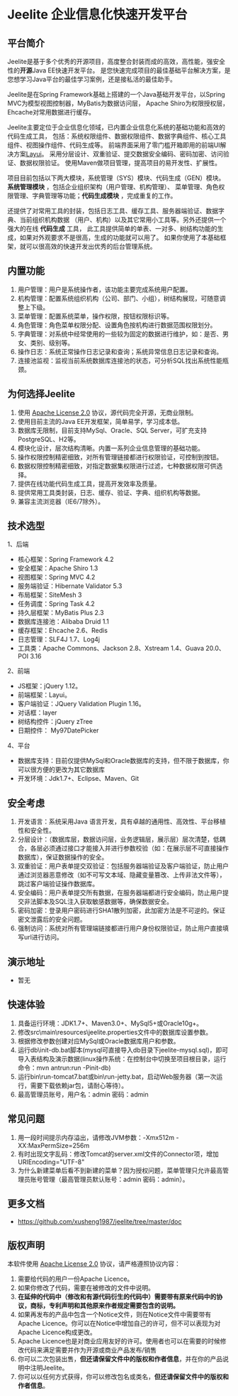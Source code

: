 # Jeelite 企业信息化快速开发平台

## 平台简介

Jeelite是基于多个优秀的开源项目，高度整合封装而成的高效，高性能，强安全性的**开源**Java EE快速开发平台。
是您快速完成项目的最佳基础平台解决方案，是您想学习Java平台的最佳学习案例，还是接私活的最佳助手。

Jeelite是在Spring Framework基础上搭建的一个Java基础开发平台，以Spring MVC为模型视图控制器，MyBatis为数据访问层，
Apache Shiro为权限授权层，Ehcache对常用数据进行缓存。

Jeelite主要定位于企业信息化领域，已内置企业信息化系统的基础功能和高效的代码生成工具，
包括：系统权限组件、数据权限组件、数据字典组件、核心工具组件、视图操作组件、代码生成等。
前端界面采用了零门槛开箱即用的前端UI解决方案[Layui](http://www.layui.com)。
采用分层设计、双重验证、提交数据安全编码、密码加密、访问验证、数据权限验证。
使用Maven做项目管理，提高项目的易开发性、扩展性。

项目目前包括以下两大模块，系统管理（SYS）模块、代码生成（GEN）模块。 **系统管理模块** ，包括企业组织架构（用户管理、机构管理）、
菜单管理、角色权限管理、字典管理等功能；**代码生成模块** ，完成重复的工作。

还提供了对常用工具的封装，包括日志工具、缓存工具、服务器端验证、数据字典、当前组织机构数据
（用户、机构）以及其它常用小工具等。另外还提供一个强大的在线 **代码生成** 工具，
此工具提供简单的单表、一对多、树结构功能的生成，如果对外观要求不是很高，生成的功能就可以用了。
如果你使用了本基础框架，就可以很高效的快速开发出优秀的后台管理系统。

## 内置功能

1.	用户管理：用户是系统操作者，该功能主要完成系统用户配置。
2.	机构管理：配置系统组织机构（公司、部门、小组），树结构展现，可随意调整上下级。
3.	菜单管理：配置系统菜单，操作权限，按钮权限标识等。
4.	角色管理：角色菜单权限分配、设置角色按机构进行数据范围权限划分。
5.	字典管理：对系统中经常使用的一些较为固定的数据进行维护，如：是否、男女、类别、级别等。
6.	操作日志：系统正常操作日志记录和查询；系统异常信息日志记录和查询。
7.	连接池监视：监视当前系统数据库连接池的状态，可分析SQL找出系统性能瓶颈。

## 为何选择Jeelite

1. 使用 [Apache License 2.0](http://www.apache.org/licenses/LICENSE-2.0) 协议，源代码完全开源，无商业限制。
2. 使用目前主流的Java EE开发框架，简单易学，学习成本低。
3. 数据库无限制，目前支持MySql、Oracle、SQL Server，可扩充支持PostgreSQL、H2等。
4. 模块化设计，层次结构清晰。内置一系列企业信息管理的基础功能。
5. 操作权限控制精密细致，对所有管理链接都进行权限验证，可控制到按钮。
6. 数据权限控制精密细致，对指定数据集权限进行过滤，七种数据权限可供选择。
7. 提供在线功能代码生成工具，提高开发效率及质量。
8. 提供常用工具类封装，日志、缓存、验证、字典、组织机构等数据。
9. 兼容主流浏览器（IE6/7除外）。

## 技术选型

1、后端

* 核心框架：Spring Framework 4.2
* 安全框架：Apache Shiro 1.3
* 视图框架：Spring MVC 4.2
* 服务端验证：Hibernate Validator 5.3
* 布局框架：SiteMesh 3
* 任务调度：Spring Task 4.2
* 持久层框架：MyBatis Plus 2.3
* 数据库连接池：Alibaba Druid 1.1
* 缓存框架：Ehcache 2.6、Redis
* 日志管理：SLF4J 1.7、Log4j
* 工具类：Apache Commons、Jackson 2.8、Xstream 1.4、Guava 20.0、POI 3.16

2、前端

* JS框架：jQuery 1.12。
* 前端框架：Layui。
* 客户端验证：JQuery Validation Plugin 1.16。
* 对话框：layer
* 树结构控件：jQuery zTree
* 日期控件： My97DatePicker

4、平台

* 数据库支持：目前仅提供MySql和Oracle数据库的支持，但不限于数据库，你可以很方便的更改为其它数据库
* 开发环境：Jdk1.7+、Eclipse、Maven、Git

## 安全考虑

1. 开发语言：系统采用Java 语言开发，具有卓越的通用性、高效性、平台移植性和安全性。
2. 分层设计：（数据库层，数据访问层，业务逻辑层，展示层）层次清楚，低耦合，各层必须通过接口才能接入并进行参数校验（如：在展示层不可直接操作数据库），保证数据操作的安全。
3. 双重验证：用户表单提交双验证：包括服务器端验证及客户端验证，防止用户通过浏览器恶意修改（如不可写文本域、隐藏变量篡改、上传非法文件等），跳过客户端验证操作数据库。
4. 安全编码：用户表单提交所有数据，在服务器端都进行安全编码，防止用户提交非法脚本及SQL注入获取敏感数据等，确保数据安全。
5. 密码加密：登录用户密码进行SHA1散列加密，此加密方法是不可逆的。保证密文泄露后的安全问题。
6. 强制访问：系统对所有管理端链接都进行用户身份权限验证，防止用户直接填写url进行访问。

## 演示地址

* 暂无

## 快速体验

1. 具备运行环境：JDK1.7+、Maven3.0+、MySql5+或Oracle10g+。
2. 修改src\main\resources\jeelite.properties文件中的数据库设置参数。
3. 根据修改参数创建对应MySql或Oracle数据库用户和参数。
4. 运行db\init-db.bat脚本(mysql可直接导入db目录下jeelite-mysql.sql)，即可导入表结构及演示数据(linux操作系统：在控制台中切换至项目根目录，运行命令：mvn antrun:run -Pinit-db)
5. 运行bin\run-tomcat7.bat或bin\run-jetty.bat，启动Web服务器（第一次运行，需要下载依赖jar包，请耐心等待）。
6. 最高管理员账号，用户名：admin 密码：admin

## 常见问题

1. 用一段时间提示内存溢出，请修改JVM参数：-Xmx512m -XX:MaxPermSize=256m
2. 有时出现文字乱码：修改Tomcat的server.xml文件的Connector项，增加URIEncoding="UTF-8"
3. 为什么新建菜单后看不到新建的菜单？因为授权问题，菜单管理只允许最高管理员账号管理（最高管理员默认账号：admin 密码：admin）。

## 更多文档

* <https://github.com/xusheng1987/jeelite/tree/master/doc>

## 版权声明

本软件使用 [Apache License 2.0](http://www.apache.org/licenses/LICENSE-2.0) 协议，请严格遵照协议内容：

1. 需要给代码的用户一份Apache Licence。
2. 如果你修改了代码，需要在被修改的文件中说明。
3. **在延伸的代码中（修改和有源代码衍生的代码中）需要带有原来代码中的协议，商标，专利声明和其他原来作者规定需要包含的说明。**
4. 如果再发布的产品中包含一个Notice文件，则在Notice文件中需要带有Apache Licence。你可以在Notice中增加自己的许可，但不可以表现为对Apache Licence构成更改。
5. Apache Licence也是对商业应用友好的许可。使用者也可以在需要的时候修改代码来满足需要并作为开源或商业产品发布/销售
6. 你可以二次包装出售，**但还请保留文件中的版权和作者信息**，并在你的产品说明中注明Jeelite。
7. 你可以以任何方式获得，你可以修改包名或类名，**但还请保留文件中的版权和作者信息**。
